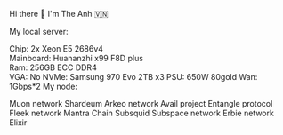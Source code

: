 Hi there 👋 I'm The Anh 🇻🇳      
                                                                 
My local server:                                
                   
Chip: 2x Xeon E5 2686v4     
Mainboard: Huananzhi x99 F8D plus       
Ram: 256GB ECC DDR4  
VGA: No
NVMe: Samsung 970 Evo 2TB x3
PSU: 650W 80gold
Wan: 1Gbps*2
My node:

Muon network
Shardeum
Arkeo network
Avail project
Entangle protocol
Fleek network
Mantra Chain
Subsquid
Subspace network
Erbie network
Elixir




